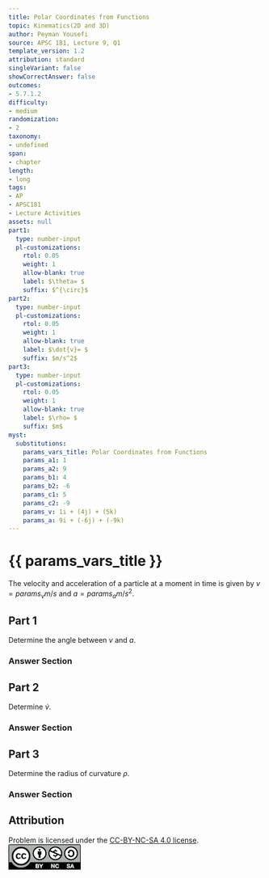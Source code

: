 ```yaml
---
title: Polar Coordinates from Functions
topic: Kinematics(2D and 3D)
author: Peyman Yousefi
source: APSC 181, Lecture 9, Q1
template_version: 1.2
attribution: standard
singleVariant: false
showCorrectAnswer: false
outcomes:
- 5.7.1.2
difficulty:
- medium
randomization:
- 2
taxonomy:
- undefined
span:
- chapter
length:
- long
tags:
- AP
- APSC181
- Lecture Activities
assets: null
part1:
  type: number-input
  pl-customizations:
    rtol: 0.05
    weight: 1
    allow-blank: true
    label: $\theta= $
    suffix: $^{\circ}$
part2:
  type: number-input
  pl-customizations:
    rtol: 0.05
    weight: 1
    allow-blank: true
    label: $\dot{v}= $
    suffix: $m/s^2$
part3:
  type: number-input
  pl-customizations:
    rtol: 0.05
    weight: 1
    allow-blank: true
    label: $\rho= $
    suffix: $m$
myst:
  substitutions:
    params_vars_title: Polar Coordinates from Functions
    params_a1: 1
    params_a2: 9
    params_b1: 4
    params_b2: -6
    params_c1: 5
    params_c2: -9
    params_v: 1i + (4j) + (5k)
    params_a: 9i + (-6j) + (-9k)
---
```

# {{ params_vars_title }}
The velocity and acceleration of a particle at a moment in time is given by $v = {{params_v}}m/s$ and
$a = {{params_a}}m/s^2$.

## Part 1

Determine the angle between $v$ and $a$.

### Answer Section

## Part 2

Determine $\dot{v}$.

### Answer Section

## Part 3

Determine the radius of curvature $\rho$.

### Answer Section

## Attribution

Problem is licensed under the [CC-BY-NC-SA 4.0 license](https://creativecommons.org/licenses/by-nc-sa/4.0/).<br> ![The Creative Commons 4.0 license requiring attribution-BY, non-commercial-NC, and share-alike-SA license.](https://raw.githubusercontent.com/firasm/bits/master/by-nc-sa.png)
